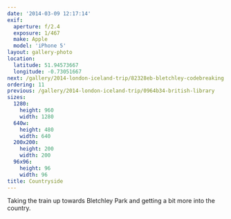 ```yaml
---
date: '2014-03-09 12:17:14'
exif:
  aperture: f/2.4
  exposure: 1/467
  make: Apple
  model: 'iPhone 5'
layout: gallery-photo
location:
  latitude: 51.94573667
  longitude: -0.73051667
next: /gallery/2014-london-iceland-trip/82328eb-bletchley-codebreaking
ordering: 11
previous: /gallery/2014-london-iceland-trip/0964b34-british-library
sizes:
  1280:
    height: 960
    width: 1280
  640w:
    height: 480
    width: 640
  200x200:
    height: 200
    width: 200
  96x96:
    height: 96
    width: 96
title: Countryside
---
```


Taking the train up towards Bletchley Park and getting a bit more into the country.

